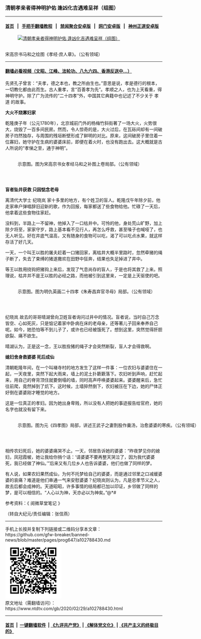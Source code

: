 ### 清朝孝亲者得神明护佑 逢凶化吉遇难呈祥（组图）
------------------------

#### [首页](https://github.com/gfw-breaker/banned-news/blob/master/README.md) &nbsp;&nbsp;|&nbsp;&nbsp; [手把手翻墙教程](https://github.com/gfw-breaker/guides/wiki) &nbsp;&nbsp;|&nbsp;&nbsp; [禁闻聚合安卓版](https://github.com/gfw-breaker/bn-android) &nbsp;&nbsp;|&nbsp;&nbsp; [网门安卓版](https://github.com/oGate2/oGate) &nbsp;&nbsp;|&nbsp;&nbsp; [神州正道安卓版](https://github.com/SzzdOgate/update) 



<div><div class="featured_image">
 <a href="https://i.ntdtv.com/assets/uploads/2020/02/2020-02-29_120702.jpg" target="_blank">
  <figure>
   <img alt="清朝孝亲者得神明护佑 逢凶化吉遇难呈祥（组图）" src="https://i.ntdtv.com/assets/uploads/2020/02/2020-02-29_120702-800x450.jpg"/>
  </figure><br/>
 </a>
 <span class="caption">
  宋高宗书马和之绘图《孝经‧庶人章》。（公有领域）
 </span>
</div>
</div><hr/>

#### [翻墙必看视频（文昭、江峰、法轮功、八九六四、香港反送中...）](https://github.com/gfw-breaker/banned-news/blob/master/pages/link3.md)

<div><div class="post_content" itemprop="articleBody">
 <p>
  先贤孔子曾言：“夫孝，德之本也，教之所由生也。”意思是说，孝是德行的根本，一切教化都由此而生。古人重孝，言“百善孝为先”。孝顺之人，也为上天看重，得神明守护。除了广为流传的“二十四孝”外，中国其它典籍中也记述了不少关于
  <ok href="https://www.ntdtv.com/gb/孝道.htm">
   孝道
  </ok>
  的故事。
 </p>
 <p>
  <strong>
   大火不烧寡妇家
  </strong>
 </p>
 <p>
  乾隆庚子年（公元1780年），北京城前门外的杨梅竹斜街著了一场大火，火势很大，烧毁了一百多间民房。然而，令人惊奇的是，大火过后，在瓦砾间却有一间破房子岿然独存，与周围的残垣断壁形成了鲜明的对比。原来，这间破房子里住着一位寡妇，她守护在生病的婆婆床前，即便在着火时，也没有跑出去。这大概就是古人所说的“孝悌之至，通于神明”。
 </p>
 <figure class="wp-caption alignnone" id="attachment_102788434" style="width: 600px">
  <img alt="" class="size-medium wp-image-102788434" src="https://i.ntdtv.com/assets/uploads/2020/02/2020-02-29_120504-600x332.jpg">
   <br/><figcaption class="wp-caption-text">
    示意图。图为宋高宗书女孝经马和之补图上卷局部。（公有领域）
   </figcaption><br/>
  </img>
 </figure><br/>
 <p>
  <strong>
   盲者坠井获救 只因惦念老母
  </strong>
 </p>
 <p>
  离清代大学士
  <ok href="https://www.ntdtv.com/gb/纪晓岚.htm">
   纪晓岚
  </ok>
  家十多里的地方，有个姓卫的盲人。乾隆戊午年除夕前，他走家串户弹唱辞旧迎新的歌，作为回报，每家都送了些食物给他。忙碌了一天后，他拿着这些食物往家赶。
 </p>
 <p>
  没料到，半路上一不留神，他掉入了一口枯井中。可怜的他，身处荒山旷野，加上除夕将至，家家守岁，路上基本看不见行人，再怎么呼救，甚至嗓子也喊哑了，也无人听见。好在井底气温高，又有随身的食物可以吃，渴了可以吃点水果，就这样存活了好几天。
 </p>
 <p>
  一天，一个叫王以胜的屠夫赶着一口猪回家，离枯井大概半里路时，忽然牵猪的绳子断了，失去了束缚的猪遂撒欢在田野中狂奔，结果也失足掉进了井中。
 </p>
 <p>
  等王以胜用挠钩把猪钩上来后，发现了气息尚存的盲人，于是也将其救了上来。照理说，枯井并不是王以胜的必经之路，而他被引到这里来，一定是上天驱使的吧。
 </p>
 <figure class="wp-caption alignnone" id="attachment_102788432" style="width: 456px">
  <img alt="" class="size-full wp-image-102788432" src="https://i.ntdtv.com/assets/uploads/2020/02/2020-02-29_120410.jpg">
   <br/><figcaption class="wp-caption-text">
    示意图。图为明仇英画二十四孝《朱寿昌弃官寻母》局部。（公有领域）
   </figcaption><br/>
  </img>
 </figure><br/>
 <p>
  <ok href="https://www.ntdtv.com/gb/纪晓岚.htm">
   纪晓岚
  </ok>
  故去的哥哥晴湖曾向卫姓盲者询问过井中的情况。盲者说，当时自己万念皆空、心如死灰，只是惦记着家中卧病在床的老母亲，还等著儿子回来奉养自己呢。如今，她恐怕等不到儿子了，或许也已经被饿死了。想到这里，突然觉得肝胆欲裂、痛不欲生。
 </p>
 <p>
  晴湖认为，正是这一念，王以胜拴猪的绳子才会突然断裂，盲人才会得救啊。
 </p>
 <p>
  <strong>
   媳妇舍身救婆婆 死后成仙
  </strong>
 </p>
 <p>
  清朝乾隆年间，在一个叫褚寺村的地方发生了这样一件事：一位农妇与婆婆住在一起，一天夜里，突然下起大雨来，墙上的泥土扑簌簌落下。农妇听到声响，赶忙起来，用自己的脊背顶住就要倒塌的墙，同时高声呼唤婆婆起来。婆婆醒来后，急忙往前爬，竟然掉到了炕下。这时候，土墙猝然倒下，农妇被压在下边，她的尸体正好倒在婆婆刚才睡觉的地方。
 </p>
 <p>
  这是一位真正的孝妇。因为她出身卑贱，所以没有人把她的事迹报告给官府，她的名字也就没有留下来。
 </p>
 <figure class="wp-caption alignnone" id="attachment_102788431" style="width: 600px">
  <img alt="" class="size-medium wp-image-102788431" src="https://i.ntdtv.com/assets/uploads/2020/02/2020-02-29_120242-600x528.jpg"/>
  <br/><figcaption class="wp-caption-text">
   示意图。图为元《四孝图》局部，讲述王武子之妻割股作羹汤，治愈婆婆的寒疾。（公有领域）
  </figcaption><br/>
 </figure><br/>
 <p>
  相传农妇死后，她的婆婆痛哭不止。一天，邻居告诉她的婆婆：“昨夜梦见你的媳妇，凤冠霞帔，她让我给你捎个话：‘请婆婆不要再整天哭泣了，因为我代婆婆死，我已经做了神仙。’”后来又有几位乡人也告诉婆婆，他们也做了同样的梦。
 </p>
 <p>
  有人说，如果农妇果然成仙，为何不托梦给自己的婆婆，而是通过邻里之口减缓婆婆的哀痛？难道是他们串通一气来安慰婆婆？纪晓岚则认为，凡是忠孝节义之人，故去后都会成神的。天道昭昭，许多事情的结局都已加以印证，乡邻做了同样的梦，是可以相信的。“人心以为神，天亦必以为神矣。”@*#
 </p>
 <p>
  参考资料：《
  <ok href="https://www.ntdtv.com/gb/阅微草堂笔记.htm">
   阅微草堂笔记
  </ok>
  》
 </p>
 <p>
  （转自大纪元/责任编辑：张信燕）
 </p>
 <div class="single_ad">
 </div>
</div>
</div>
<hr/>
手机上长按并复制下列链接或二维码分享本文章：<br/>
https://github.com/gfw-breaker/banned-news/blob/master/pages/prog647/a102788430.md <br/>
<a href='https://github.com/gfw-breaker/banned-news/blob/master/pages/prog647/a102788430.md'><img src='https://github.com/gfw-breaker/banned-news/blob/master/pages/prog647/a102788430.md.png'/></a> <br/>
原文地址（需翻墙访问）：https://www.ntdtv.com/gb/2020/02/29/a102788430.html


------------------------
#### [首页](https://github.com/gfw-breaker/banned-news/blob/master/README.md) &nbsp;|&nbsp; [一键翻墙软件](https://github.com/gfw-breaker/nogfw/blob/master/README.md) &nbsp;| [《九评共产党》](https://github.com/gfw-breaker/9ping.md/blob/master/README.md#九评之一评共产党是什么) | [《解体党文化》](https://github.com/gfw-breaker/jtdwh.md/blob/master/README.md) | [《共产主义的终极目的》](https://github.com/gfw-breaker/gczydzjmd.md/blob/master/README.md)


<img src='http://gfw-breaker.win/banned-news/pages/prog647/a102788430.md' width='0px' height='0px'/>